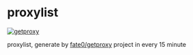 # proxylist

[![getproxy](https://github.com/roac2099/proxylist/actions/workflows/main.yml/badge.svg)](https://github.com/roac2099/proxylist/actions/workflows/main.yml)

proxylist, generate by [fate0/getproxy](https://github.com/fate0/getproxy) project in every 15 minute
